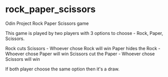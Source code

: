 # rock_paper_scissors
Odin Project Rock Paper Scissors game

This game is played by two players with 3 options to choose - Rock, Paper, Scissors.

Rock cuts Scissors - Whoever chose Rock will win
Paper hides the Rock - Whoever chose Paper will win
Scissors cut the Paper - Whoever chose Scissors will win

If both player choose the same option then it's a draw.